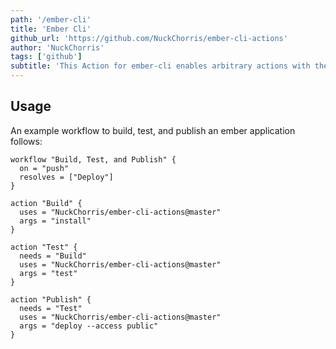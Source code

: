 ```yaml
---
path: '/ember-cli'
title: 'Ember Cli'
github_url: 'https://github.com/NuckChorris/ember-cli-actions'
author: 'NuckChorris'
tags: ['github']
subtitle: 'This Action for ember-cli enables arbitrary actions with the ember-cli command-line client, including deploying ember applications with ember-cl-deploy.'
---
```


## Usage

An example workflow to build, test, and publish an ember application follows:

```hcl
workflow "Build, Test, and Publish" {
  on = "push"
  resolves = ["Deploy"]
}

action "Build" {
  uses = "NuckChorris/ember-cli-actions@master"
  args = "install"
}

action "Test" {
  needs = "Build"
  uses = "NuckChorris/ember-cli-actions@master"
  args = "test"
}

action "Publish" {
  needs = "Test"
  uses = "NuckChorris/ember-cli-actions@master"
  args = "deploy --access public"
}
```
